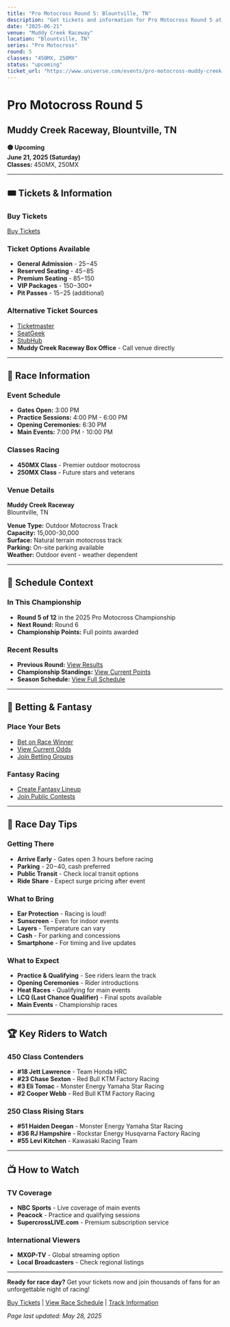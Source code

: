 ```yaml
---
title: "Pro Motocross Round 5: Blountville, TN"
description: "Get tickets and information for Pro Motocross Round 5 at Muddy Creek Raceway in Blountville, TN"
date: "2025-06-21"
venue: "Muddy Creek Raceway"
location: "Blountville, TN"
series: "Pro Motocross"
round: 5
classes: "450MX, 250MX"
status: "upcoming"
ticket_url: "https://www.universe.com/events/pro-motocross-muddy-creek-raceway-2025-06-21"
---
```


# Pro Motocross Round 5

## Muddy Creek Raceway, Blountville, TN

**🟡 Upcoming**  
**June 21, 2025 (Saturday)**  
**Classes:** 450MX, 250MX

---

## 🎟️ Tickets & Information

### Buy Tickets

[Buy Tickets](https://www.universe.com/events/pro-motocross-muddy-creek-raceway-2025-06-21)

### Ticket Options Available
- **General Admission** - $25-$45
- **Reserved Seating** - $45-$85  
- **Premium Seating** - $85-$150
- **VIP Packages** - $150-$300+
- **Pit Passes** - $15-$25 (additional)

### Alternative Ticket Sources
- [Ticketmaster](https://www.ticketmaster.com/search?q=Muddy%20Creek%20Raceway%20supercross)
- [SeatGeek](https://seatgeek.com/search?q=Muddy%20Creek%20Raceway%20supercross)
- [StubHub](https://www.stubhub.com/search?q=Muddy%20Creek%20Raceway%20supercross)
- **Muddy Creek Raceway Box Office** - Call venue directly

---

## 🏁 Race Information

### Event Schedule
- **Gates Open:** 3:00 PM
- **Practice Sessions:** 4:00 PM - 6:00 PM
- **Opening Ceremonies:** 6:30 PM
- **Main Events:** 7:00 PM - 10:00 PM

### Classes Racing
- **450MX Class** - Premier outdoor motocross
- **250MX Class** - Future stars and veterans

### Venue Details
**Muddy Creek Raceway**  
Blountville, TN

**Venue Type:** Outdoor Motocross Track  
**Capacity:** 15,000-30,000  
**Surface:** Natural terrain motocross track  
**Parking:** On-site parking available  
**Weather:** Outdoor event - weather dependent

---

## 📅 Schedule Context

### In This Championship
- **Round 5 of 12** in the 2025 Pro Motocross Championship  
- **Next Round:** Round 6
- **Championship Points:** Full points awarded

### Recent Results
- **Previous Round:** [View Results](/results/pro-motocross-round-4/)
- **Championship Standings:** [View Current Points](/standings/)
- **Season Schedule:** [View Full Schedule](/races/schedule/)

---

## 🎯 Betting & Fantasy

### Place Your Bets
- [Bet on Race Winner](/betting/place-bet/?race=pro-motocross-round-5)
- [View Current Odds](/betting/odds/)
- [Join Betting Groups](/betting/groups/)

### Fantasy Racing
- [Create Fantasy Lineup](/fantasy/)
- [Join Public Contests](/fantasy/contests/)

---

## 📱 Race Day Tips

### Getting There
- **Arrive Early** - Gates open 3 hours before racing
- **Parking** - $20-$40, cash preferred
- **Public Transit** - Check local transit options
- **Ride Share** - Expect surge pricing after event

### What to Bring
- **Ear Protection** - Racing is loud!
- **Sunscreen** - Even for indoor events
- **Layers** - Temperature can vary
- **Cash** - For parking and concessions
- **Smartphone** - For timing and live updates

### What to Expect
- **Practice & Qualifying** - See riders learn the track
- **Opening Ceremonies** - Rider introductions
- **Heat Races** - Qualifying for main events  
- **LCQ (Last Chance Qualifier)** - Final spots available
- **Main Events** - Championship races

---

## 🏆 Key Riders to Watch

### 450 Class Contenders
- **#18 Jett Lawrence** - Team Honda HRC
- **#23 Chase Sexton** - Red Bull KTM Factory Racing
- **#3 Eli Tomac** - Monster Energy Yamaha Star Racing
- **#2 Cooper Webb** - Red Bull KTM Factory Racing

### 250 Class Rising Stars
- **#51 Haiden Deegan** - Monster Energy Yamaha Star Racing
- **#36 RJ Hampshire** - Rockstar Energy Husqvarna Factory Racing
- **#55 Levi Kitchen** - Kawasaki Racing Team

---

## 📺 How to Watch

### TV Coverage
- **NBC Sports** - Live coverage of main events
- **Peacock** - Practice and qualifying sessions
- **SupercrossLIVE.com** - Premium subscription service

### International Viewers
- **MXGP-TV** - Global streaming option
- **Local Broadcasters** - Check regional listings

---

**Ready for race day?** Get your tickets now and join thousands of fans for an unforgettable night of racing!

[Buy Tickets](https://www.universe.com/events/pro-motocross-muddy-creek-raceway-2025-06-21) | [View Race Schedule](/races/schedule/) | [Track Information](/tracks/)

*Page last updated: May 28, 2025*
